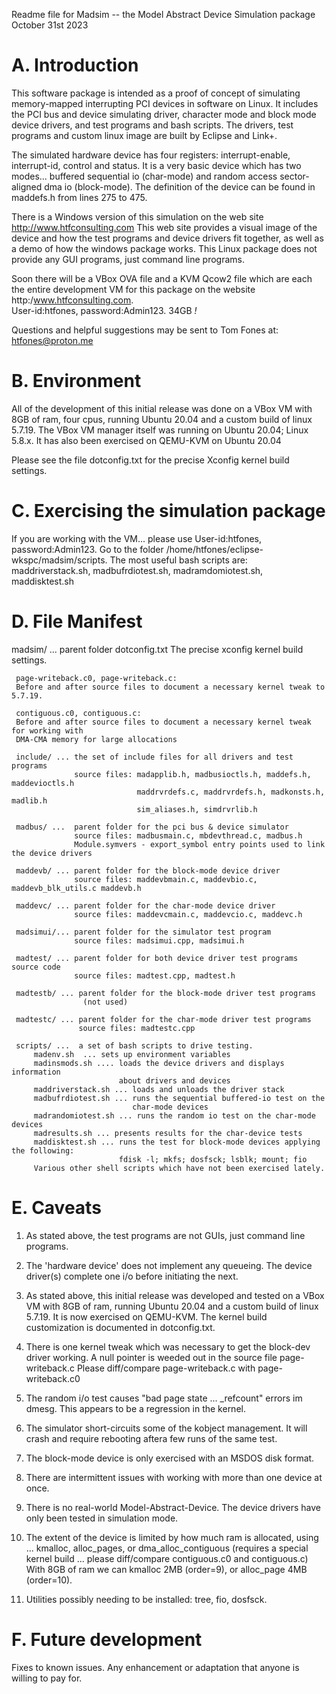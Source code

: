  Readme file for Madsim -- the Model Abstract Device Simulation package
 October 31st 2023

A. Introduction
   ============
   This software package is intended as a proof of concept of simulating memory-mapped 
   interrupting PCI devices in software on Linux. It includes the PCI bus and device
   simulating driver, character mode and block mode device drivers, and test programs
   and bash scripts. The drivers, test programs and custom linux image are built by
   Eclipse and Link+. 
   
   The simulated hardware device has four registers: interrupt-enable, interrupt-id,
   control and status. It is a very basic device which has two modes...
   buffered sequential io (char-mode) and random access sector-aligned dma io (block-mode).
   The definition of the device can be found in maddefs.h from lines 275 to 475.
   
   There is a Windows version of this simulation on the web site http://www.htfconsulting.com
   This web site provides a visual image of the device and how the test programs and device 
   drivers fit together, as well as a demo of how the windows package works.
   This Linux package does not provide any GUI programs, just command line programs.
   
   Soon there will be a VBox OVA file and a KVM Qcow2 file which are each the entire
   development VM for this package on the website http:/www.htfconsulting.com.                                                              	
   User-id:htfones, password:Admin123.   34GB *!*                                                        	
   
   Questions and helpful suggestions may be sent to Tom Fones at: htfones@proton.me


B. Environment
   ===========
   All of the development of this initial release was done on a VBox VM with 8GB of ram,
   four cpus, running Ubuntu 20.04 and a custom build of linux 5.7.19.
   The VBox VM manager itself was running on Ubuntu 20.04; Linux 5.8.x.
   It has also been exercised on QEMU-KVM on Ubuntu 20.04
   
   Please see the file dotconfig.txt for the precise Xconfig kernel build settings.
   
   
C. Exercising the simulation package
   =================================                               
   If you are working with the VM... please use User-id:htfones, password:Admin123.
   Go to the folder /home/htfones/eclipse-wkspc/madsim/scripts.
   The most useful bash scripts are: 
   maddriverstack.sh, madbufrdiotest.sh, madramdomiotest.sh, maddisktest.sh                                                            	

D. File Manifest
   =============
   madsim/ ... parent folder
     dotconfig.txt 
     The precise xconfig kernel build settings.
     
     page-writeback.c0, page-writeback.c: 
     Before and after source files to document a necessary kernel tweak to 5.7.19.
     
     contiguous.c0, contiguous.c: 
     Before and after source files to document a necessary kernel tweak for working with
     DMA-CMA memory for large allocations 
     
     include/ ... the set of include files for all drivers and test programs
                  source files: madapplib.h, madbusioctls.h, maddefs.h, maddevioctls.h
                                maddrvrdefs.c, maddrvrdefs.h, madkonsts.h, madlib.h
                                sim_aliases.h, simdrvrlib.h
      
     madbus/ ...  parent folder for the pci bus & device simulator
                  source files: madbusmain.c, mbdevthread.c, madbus.h 
                  Module.symvers - export_symbol entry points used to link the device drivers
                  
     maddevb/ ... parent folder for the block-mode device driver
                  source files: maddevbmain.c, maddevbio.c, maddevb_blk_utils.c maddevb.h
                  
     maddevc/ ... parent folder for the char-mode device driver
                  source files: maddevcmain.c, maddevcio.c, maddevc.h
                  
     madsimui/... parent folder for the simulator test program
                  source files: madsimui.cpp, madsimui.h
                  
     madtest/ ... parent folder for both device driver test programs source code
                  source files: madtest.cpp, madtest.h

     madtestb/ ... parent folder for the block-mode driver test programs
                    (not used)

     madtestc/ ... parent folder for the char-mode driver test programs
                   source files: madtestc.cpp
   
     scripts/ ...  a set of bash scripts to drive testing.        
         madenv.sh  ... sets up environment variables
         madinsmods.sh .... loads the device drivers and displays information
                            about drivers and devices
         maddriverstack.sh ... loads and unloads the driver stack   
         madbufrdiotest.sh ... runs the sequential buffered-io test on the 
                               char-mode devices     
         madrandomiotest.sh ... runs the random io test on the char-mode devices     
         madresults.sh ... presents results for the char-device tests
         maddisktest.sh ... runs the test for block-mode devices applying the following:
                            fdisk -l; mkfs; dosfsck; lsblk; mount; fio
         Various other shell scripts which have not been exercised lately.                   
                                                        
                    
E. Caveats
   =======
   1) As stated above, the test programs are not GUIs, just command line programs.
   
   2) The 'hardware device' does not implement any queueing.
      The device driver(s) complete one i/o before initiating the next.

   3) As stated above, this initial release was developed and tested on a VBox VM with
      8GB of ram, running Ubuntu 20.04 and a custom build of linux 5.7.19.
      It is now exercised on QEMU-KVM.
      The kernel build customization is documented in dotconfig.txt.      
      
   4) There is one kernel tweak which was necessary to get the block-dev driver working.
      A null pointer is weeded out in the source file page-writeback.c
      Please diff/compare page-writeback.c with page-writeback.c0
      
   5) The random i/o test causes "bad page state ... _refcount" errors im dmesg.
      This appears to be a regression in the kernel.   
      
   6) The simulator short-circuits some of the kobject management.
      It will crash and require rebooting aftera few runs of the same test.    
   
   7) The block-mode device is only exercised with an MSDOS disk format. 
   
   8) There are intermittent issues with working with more than one device at once.  
      
   9) There is no real-world Model-Abstract-Device.
      The device drivers have only been tested in simulation mode.   
      
   10) The extent of the device is limited by how much ram is allocated, using ...
      kmalloc, alloc_pages, or dma_alloc_contiguous (requires a special kernel build ...
      please diff/compare contiguous.c0 and contiguous.c) 
      With 8GB of ram we can kmalloc 2MB (order=9), or alloc_page 4MB (order=10). 
      
   11) Utilities possibly needing to be installed: tree, fio, dosfsck.     


F. Future development
   ==================
   Fixes to known issues.
   Any enhancement or adaptation that anyone is willing to pay for.
